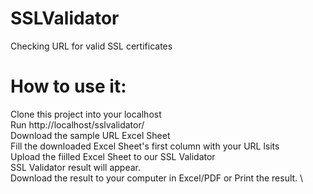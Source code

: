 # SSLValidator
Checking URL for valid SSL certificates



# How to use it:
Clone this project into your localhost \
Run http://localhost/sslvalidator/ \
Download the sample URL Excel Sheet \
Fill the downloaded Excel Sheet's first column with your URL lsits \
Upload the fiilled Excel Sheet to our SSL Validator \
SSL Validator result will appear. \
Download the result to your computer in Excel/PDF or Print the result. \
